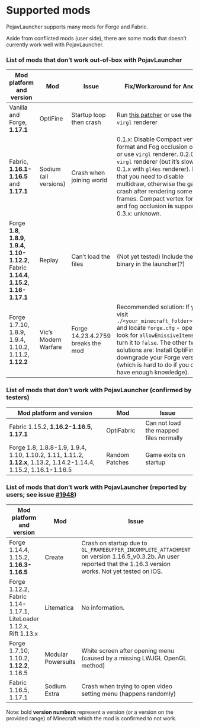 # Supported mods

PojavLauncher supports many mods for Forge and Fabric.

Aside from conflicted mods (user side), there are some mods that doesn’t currently work well with PojavLauncher.

### List of mods that don’t work out-of-box with PojavLauncher

| Mod platform and version | Mod | Issue | Fix/Workaround for Android | Fix/Workaround for iOS |
| ------- | ------- | ------- | ------- | ------- |
| Vanilla and Forge, **1.17.1** | OptiFine | Startup loop then crash | Run [this patcher](https://cdn.discordapp.com/attachments/724163890803638277/888992640819925032/PojavOF117AssetsPatcher.jar) or use the new `virgl` renderer | Use gl4es with shader conversion disabled, or run [this patcher](https://cdn.discordapp.com/attachments/724163890803638277/888992640819925032/PojavOF117AssetsPatcher.jar), or use `tinygl4angle` renderer. |
| Fabric, **1.16.1-1.16.5** and **1.17.1** | Sodium (all versions) | Crash when joining world | 0.1.x: Disable Compact vertex format and Fog occlusion option, or use `virgl` renderer. 0.2.0: Use `virgl` renderer (but it’s slower than 0.1.x with `gl4es` renderer). Note that you need to disable multidraw, otherwise the game will crash after rendering some frames. Compact vertex format and fog occlusion __**is**__ supported. 0.3.x: unknown. | Unknown. |
| Forge **1.8**, **1.8.9**, **1.9.4**, **1.10-1.12.2**, Fabric **1.14.4**, **1.15.2**, **1.16-1.17.1** | Replay | Can’t load the files | (Not yet tested) Include the `ffmpeg` binary in the launcher(?) | Install `ffmpeg` package from your package manager (Cydia, Sileo, Zebra or Installer) |
| Forge 1.7.10, 1.8.9, 1.9.4, 1.10.2, 1.11.2, **1.12.2** | Vic’s Modern Warfare | Forge 14.23.4.2759 breaks the mod | Recommended solution: If you visit `./<your_minecraft_folder>/config` and locate `forge.cfg` - open it and look for `allowEmissiveItems` and turn it to `false`. The other two solutions are: Install OptiFine or downgrade your Forge version (which is hard to do if you don’t have enough knowledge). | Recommended solution: If you visit `./<your_minecraft_folder>/config` and locate `forge.cfg` - open it and look for `allowEmissiveItems` and turn it to `false`. The other two solutions are: Install OptiFine or downgrade your Forge version (which is hard to do if you don’t have enough knowledge). |

### List of mods that don’t work with PojavLauncher (confirmed by testers)

| Mod platform and version | Mod | Issue |
| - | - | - |
| Fabric 1.15.2, **1.16.2-1.16.5**, **1.17.1** | OptiFabric | Can not load the mapped files normally |
| Forge 1.8, 1.8.8-1.9, 1.9.4, 1.10, 1.10.2, 1.11, 1.11.2, **1.12.x**, 1.13.2, 1.14.2-1.14.4, 1.15.2, 1.16.1-1.16.5 | Random Patches | Game exits on startup |

### List of mods that don’t work with PojavLauncher (reported by users; see issue [#1948](https://github.com/PojavLauncherTeam/PojavLauncher/issues/1948))

| Mod platform and version | Mod | Issue |
| ------- | ------- | ------- |
| Forge 1.14.4, 1.15.2, **1.16.3-1.16.5** | Create | Crash on startup due to `GL_FRAMEBUFFER_INCOMPLETE_ATTACHMENT` on version 1.16.5_v0.3.2b. An user reported that the 1.16.3 version works. Not yet tested on iOS. |
| Forge 1.12.2, Fabric 1.14-1.17.1, LiteLoader 1.12.x, Rift 1.13.x | Litematica | No information. |
| Forge 1.7.10, 1.10.2, **1.12.2**, 1.16.5 | Modular Powersuits | White screen after opening menu (caused by a missing LWJGL OpenGL method) |
| Fabric 1.16.5, 1.17.1 | Sodium Extra | Crash when trying to open video setting menu (happens randomly) |

Note: bold **version numbers** represent a version (or a version on the provided range) of Minecraft which the mod is confirmed to not work.
